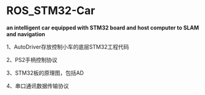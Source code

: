 # ROS_STM32-Car
**an intelligent car equipped with STM32 board and host computer to SLAM and navigation**

1、AutoDriver存放控制小车的底层STM32工程代码

2、PS2手柄控制协议

3、STM32板的原理图，包括AD

4、串口通讯数据传输协议

